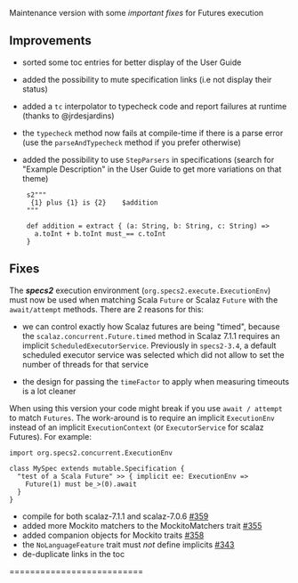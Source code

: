 Maintenance version with some *important fixes* for Futures execution

## Improvements

 * sorted some toc entries for better display of the User Guide
 * added the possibility to mute specification links (i.e not display their status)
 * added a `tc` interpolator to typecheck code and report failures at runtime (thanks to @jrdesjardins)
 * the `typecheck` method now fails at compile-time if there is a parse error (use the `parseAndTypecheck` method if you prefer otherwise)
 * added the possibility to use `StepParsers` in specifications (search for "Example Description" in the User Guide to get more variations on that theme)    

        s2"""
         {1} plus {1} is {2}    $addition
        """
        
        def addition = extract { (a: String, b: String, c: String) =>
          a.toInt + b.toInt must_== c.toInt
        }


## Fixes

The ***specs2*** execution environment (`org.specs2.execute.ExecutionEnv`) must now be used when matching Scala `Future` or Scalaz `Future` with the `await/attempt` methods. There are 2 reasons for this:

 - we can control exactly how Scalaz futures are being "timed", because the `scalaz.concurrent.Future.timed` method in Scalaz 7.1.1 requires an implicit `ScheduledExecutorService`. Previously in `specs2-3.4`, a default scheduled executor service was selected which did not allow to set the number of threads for that service
 
 - the design for passing the `timeFactor` to apply when measuring timeouts is a lot cleaner
 
When using this version your code might break if you use `await / attempt` to match `Futures`. The work-around is to require an implicit `ExecutionEnv` instead of an implicit `ExecutionContext` (or `ExecutorService` for scalaz Futures). For example:


    import org.specs2.concurrent.ExecutionEnv
    
    class MySpec extends mutable.Specification {
      "test of a Scala Future" >> { implicit ee: ExecutionEnv =>
        Future(1) must be_>(0).await
      }
    }

 * compile for both scalaz-7.1.1 and scalaz-7.0.6 [#359](https://github.com/etorreborre/specs2/issues/359)
 * added more Mockito matchers to the MockitoMatchers trait [#355](https://github.com/etorreborre/specs2/issues/355)
 * added companion objects for Mockito traits [#358](https://github.com/etorreborre/specs2/issues/358)
 * the `NoLanguageFeature` trait must *not* define implicits [#343](https://github.com/etorreborre/specs2/issues/343)
 * de-duplicate links in the toc

==========================

